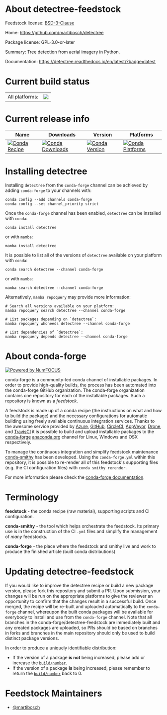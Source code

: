 About detectree-feedstock
=========================

Feedstock license: [BSD-3-Clause](https://github.com/conda-forge/detectree-feedstock/blob/main/LICENSE.txt)

Home: https://github.com/martibosch/detectree

Package license: GPL-3.0-or-later

Summary: Tree detection from aerial imagery in Python.

Documentation: https://detectree.readthedocs.io/en/latest/?badge=latest

Current build status
====================


<table><tr><td>All platforms:</td>
    <td>
      <a href="https://dev.azure.com/conda-forge/feedstock-builds/_build/latest?definitionId=13040&branchName=main">
        <img src="https://dev.azure.com/conda-forge/feedstock-builds/_apis/build/status/detectree-feedstock?branchName=main">
      </a>
    </td>
  </tr>
</table>

Current release info
====================

| Name | Downloads | Version | Platforms |
| --- | --- | --- | --- |
| [![Conda Recipe](https://img.shields.io/badge/recipe-detectree-green.svg)](https://anaconda.org/conda-forge/detectree) | [![Conda Downloads](https://img.shields.io/conda/dn/conda-forge/detectree.svg)](https://anaconda.org/conda-forge/detectree) | [![Conda Version](https://img.shields.io/conda/vn/conda-forge/detectree.svg)](https://anaconda.org/conda-forge/detectree) | [![Conda Platforms](https://img.shields.io/conda/pn/conda-forge/detectree.svg)](https://anaconda.org/conda-forge/detectree) |

Installing detectree
====================

Installing `detectree` from the `conda-forge` channel can be achieved by adding `conda-forge` to your channels with:

```
conda config --add channels conda-forge
conda config --set channel_priority strict
```

Once the `conda-forge` channel has been enabled, `detectree` can be installed with `conda`:

```
conda install detectree
```

or with `mamba`:

```
mamba install detectree
```

It is possible to list all of the versions of `detectree` available on your platform with `conda`:

```
conda search detectree --channel conda-forge
```

or with `mamba`:

```
mamba search detectree --channel conda-forge
```

Alternatively, `mamba repoquery` may provide more information:

```
# Search all versions available on your platform:
mamba repoquery search detectree --channel conda-forge

# List packages depending on `detectree`:
mamba repoquery whoneeds detectree --channel conda-forge

# List dependencies of `detectree`:
mamba repoquery depends detectree --channel conda-forge
```


About conda-forge
=================

[![Powered by
NumFOCUS](https://img.shields.io/badge/powered%20by-NumFOCUS-orange.svg?style=flat&colorA=E1523D&colorB=007D8A)](https://numfocus.org)

conda-forge is a community-led conda channel of installable packages.
In order to provide high-quality builds, the process has been automated into the
conda-forge GitHub organization. The conda-forge organization contains one repository
for each of the installable packages. Such a repository is known as a *feedstock*.

A feedstock is made up of a conda recipe (the instructions on what and how to build
the package) and the necessary configurations for automatic building using freely
available continuous integration services. Thanks to the awesome service provided by
[Azure](https://azure.microsoft.com/en-us/services/devops/), [GitHub](https://github.com/),
[CircleCI](https://circleci.com/), [AppVeyor](https://www.appveyor.com/),
[Drone](https://cloud.drone.io/welcome), and [TravisCI](https://travis-ci.com/)
it is possible to build and upload installable packages to the
[conda-forge](https://anaconda.org/conda-forge) [anaconda.org](https://anaconda.org/)
channel for Linux, Windows and OSX respectively.

To manage the continuous integration and simplify feedstock maintenance
[conda-smithy](https://github.com/conda-forge/conda-smithy) has been developed.
Using the ``conda-forge.yml`` within this repository, it is possible to re-render all of
this feedstock's supporting files (e.g. the CI configuration files) with ``conda smithy rerender``.

For more information please check the [conda-forge documentation](https://conda-forge.org/docs/).

Terminology
===========

**feedstock** - the conda recipe (raw material), supporting scripts and CI configuration.

**conda-smithy** - the tool which helps orchestrate the feedstock.
                   Its primary use is in the construction of the CI ``.yml`` files
                   and simplify the management of *many* feedstocks.

**conda-forge** - the place where the feedstock and smithy live and work to
                  produce the finished article (built conda distributions)


Updating detectree-feedstock
============================

If you would like to improve the detectree recipe or build a new
package version, please fork this repository and submit a PR. Upon submission,
your changes will be run on the appropriate platforms to give the reviewer an
opportunity to confirm that the changes result in a successful build. Once
merged, the recipe will be re-built and uploaded automatically to the
`conda-forge` channel, whereupon the built conda packages will be available for
everybody to install and use from the `conda-forge` channel.
Note that all branches in the conda-forge/detectree-feedstock are
immediately built and any created packages are uploaded, so PRs should be based
on branches in forks and branches in the main repository should only be used to
build distinct package versions.

In order to produce a uniquely identifiable distribution:
 * If the version of a package **is not** being increased, please add or increase
   the [``build/number``](https://docs.conda.io/projects/conda-build/en/latest/resources/define-metadata.html#build-number-and-string).
 * If the version of a package **is** being increased, please remember to return
   the [``build/number``](https://docs.conda.io/projects/conda-build/en/latest/resources/define-metadata.html#build-number-and-string)
   back to 0.

Feedstock Maintainers
=====================

* [@martibosch](https://github.com/martibosch/)

